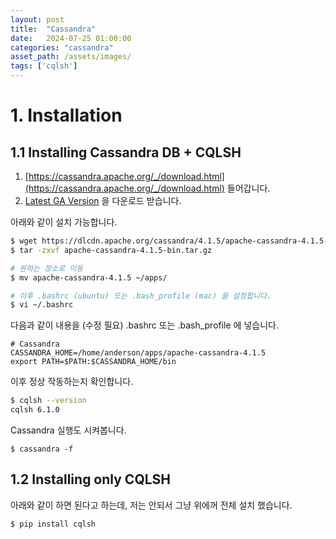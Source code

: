 ```yaml
---
layout: post
title:  "Cassandra"
date:   2024-07-25 01:00:00
categories: "cassandra"
asset_path: /assets/images/
tags: ['cqlsh']
---
```



# 1. Installation

## 1.1 Installing Cassandra DB + CQLSH

1. [https://cassandra.apache.org/_/download.html](https://cassandra.apache.org/_/download.html) 들어갑니다. 
2. [Latest GA Version](https://www.apache.org/dyn/closer.lua/cassandra/4.1.5/apache-cassandra-4.1.5-bin.tar.gz) 을 다운로드 받습니다. 

아래와 같이 설치 가능합니다. 

```bash
$ wget https://dlcdn.apache.org/cassandra/4.1.5/apache-cassandra-4.1.5-bin.tar.gz
$ tar -zxvf apache-cassandra-4.1.5-bin.tar.gz

# 원하는 장소로 이동
$ mv apache-cassandra-4.1.5 ~/apps/

# 이후 .bashrc (ubuntu) 또는 .bash_profile (mac) 을 설정합니다.
$ vi ~/.bashrc 
```

다음과 같이 내용을 (수정 필요) .bashrc 또는 .bash_profile 에 넣습니다. 

```
# Cassandra
CASSANDRA_HOME=/home/anderson/apps/apache-cassandra-4.1.5
export PATH=$PATH:$CASSANDRA_HOME/bin
```

이후 정상 작동하는지 확인합니다. 

```bash
$ cqlsh --version
cqlsh 6.1.0
```

Cassandra 실행도 시켜봅니다. 

```
$ cassandra -f
```

## 1.2 Installing only CQLSH

아래와 같이 하면 된다고 하는데, 저는 안되서 그냥 위에꺼 전체 설치 했습니다.

```bash
$ pip install cqlsh 
```